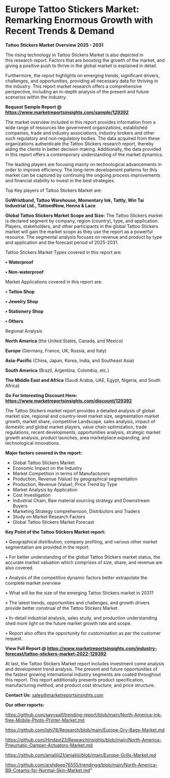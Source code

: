 # Europe Tattoo Stickers Market: Remarking Enormous Growth with Recent Trends & Demand

<Strong> Tattoo Stickers Market Overview 2025 - 2031</strong>

The rising technology in Tattoo Stickers Market is also depicted in this research report. Factors that are boosting the growth of the market, and giving a positive push to thrive in the global market is explained in detail.

Furthermore, the report highlights on emerging trends, significant drivers, challenges, and opportunities, providing all necessary data for thriving in the industry. This report market research offers a comprehensive perspective, including an in-depth analysis of the present and future scenarios within the industry.

<strong>Request Sample Report @ <a href=https://www.marketreportsinsights.com/sample/129392>https://www.marketreportsinsights.com/sample/129392</a></strong>

The market overview included in this report provides information from a wide range of resources like government organizations, established companies, trade and industry associations, industry brokers and other such regulatory and non-regulatory bodies. The data acquired from these organizations authenticate the Tattoo Stickers research report, thereby aiding the clients in better decision making. Additionally, the data provided in this report offers a contemporary understanding of the market dynamics.

The leading players are focusing mainly on technological advancements in order to improve efficiency. The long-term development patterns for this market can be captured by continuing the ongoing process improvements and financial stability to invest in the best strategies.

Top Key players of Tattoo Stickers Market are:

<strong>GoWristband, Tattoo Warehouse, Momentary Ink, Tattly, Win Tai Industrial Ltd., TattoedNow, Henna & Lace</strong>

<strong><b>Global Tattoo Stickers Market Scope and Size:</b></strong>
The Tattoo Stickers market is declared segment by company, region (country), type, and application. Players, stakeholders, and other participants in the global Tattoo Stickers market will gain the market scope as they use the report as a powerful resource. The segmental analysis focuses on revenue and product by type and application and the forecast period of 2025-2031.

Tattoo Stickers Market Types covered in this report are:

<strong>• Waterproof

• Non-waterproof</strong>

Market Applications covered in this report are:

<strong>• Tattoo Shop

• Jewelry Shop

• Stationery Shop

• Others</strong> 

Regional Analysis

<strong>North America</strong> (the United States, Canada, and Mexico)

<strong>Europe</strong> (Germany, France, UK, Russia, and Italy)

<strong>Asia-Pacific</strong> (China, Japan, Korea, India, and Southeast Asia)

<strong>South America</strong> (Brazil, Argentina, Colombia, etc.)

<strong>The Middle East and Africa</strong> (Saudi Arabia, UAE, Egypt, Nigeria, and South Africa)

<strong>Go For Interesting Discount Here: <a href=https://www.marketreportsinsights.com/discount/129392>https://www.marketreportsinsights.com/discount/129392</a></strong>

The Tattoo Stickers market report provides a detailed analysis of global market size, regional and country-level market size, segmentation market growth, market share, competitive Landscape, sales analysis, impact of domestic and global market players, value chain optimization, trade regulations, recent developments, opportunities analysis, strategic market growth analysis, product launches, area marketplace expanding, and technological innovations.

<strong><b>Major factors covered in the report:</b></strong>
<ul>
  <li>Global Tattoo Stickers Market </li>
  <li>Economic Impact on the Industry</li>
  <li>Market Competition in terms of Manufacturers</li>
  <li>Production, Revenue (Value) by geographical segmentation</li>
  <li>Production, Revenue (Value), Price Trend by Type</li>
  <li>Market Analysis by Application</li>
  <li>Cost Investigation</li>
  <li>Industrial Chain, Raw material sourcing strategy and Downstream Buyers</li>
  <li>Marketing Strategy comprehension, Distributors and Traders</li>
  <li>Study on Market Research Factors</li>
  <li>Global Tattoo Stickers Market Forecast</li>
</ul>

<strong><b>Key Point of the Tattoo Stickers Market report:</b></strong>

• Geographical distribution, company profiling, and various other market segmentation are provided in the report.

• For better understanding of the global Tattoo Stickers market status, the accurate market valuation which comprises of size, share, and revenue are also covered.

• Analysis of the competitive dynamic factors better extrapolate the complete market overview

• What will be the size of the emerging Tattoo Stickers market in 2031?

• The latest trends, opportunities and challenges, and growth drivers provide better construal of the Tattoo Stickers Market.

• In-detail industrial analysis, sales study, and production understanding shed more light on the future market growth rate and scope.

• Report also offers the opportunity for customization as per the customer request.

<strong><b>View Full Report @ <a href=https://www.marketreportsinsights.com/industry-forecast/tattoo-stickers-market-2022-129392>https://www.marketreportsinsights.com/industry-forecast/tattoo-stickers-market-2022-129392</a></b></strong>


At last, the Tattoo Stickers Market report includes investment come analysis and development trend analysis. The present and future opportunities of the fastest growing international industry segments are coated throughout this report. This report additionally presents product specification, manufacturing method, and product cost structure, and price structure.

<strong>Contact Us:</strong>
sales@marketreportsinsights.com

<strong>Our other reports:</strong>

<a href=https://github.com/sayysaif/trending-report/blob/main/North-America-Ink-free-Mobile-Photo-Printer-Market.md>https://github.com/sayysaif/trending-report/blob/main/North-America-Ink-free-Mobile-Photo-Printer-Market.md</a>

<a href=https://github.com/Ishi78/Research/blob/main/Europe-Dry-Bags-Market.md>https://github.com/Ishi78/Research/blob/main/Europe-Dry-Bags-Market.md</a>

<a href=https://github.com/Hindavi23/Researchinsights/blob/main/North-America-Pneumatic-Damper-Actuators-Market.md>https://github.com/Hindavi23/Researchinsights/blob/main/North-America-Pneumatic-Damper-Actuators-Market.md</a>

<a href=https://github.com/anjaliiii21/anjaliiii/blob/main/Europe-Grills-Market.md>https://github.com/anjaliiii21/anjaliiii/blob/main/Europe-Grills-Market.md</a>

<a href=https://github.com/arshdeep76555/trendingg/blob/main/North-America-BB-Creams-for-Normal-Skin-Market.md>https://github.com/arshdeep76555/trendingg/blob/main/North-America-BB-Creams-for-Normal-Skin-Market.md</a>"
